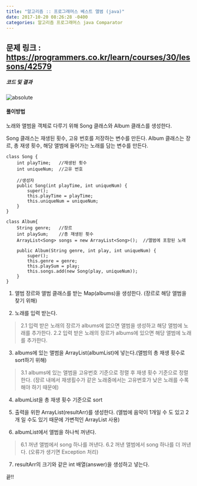 ```yaml
---
title: "알고리즘 :: 프로그래머스 베스트 앨범 (java)"
date: 2017-10-20 08:26:28 -0400
categories: 알고리즘 프로그래머스 java Comparator
---
```

문제 링크 : https://programmers.co.kr/learn/courses/30/lessons/42579
------------------------------------------------

##### 코드 및 결과
<img data-action="zoom" src='https://SongHae8640.github.io/asset/img/BestAlbumResult_Programmers.JPG' alt='absolute'>


<script src="https://gist.github.com/SongHae8640/4e47387e017a897d67d5a6a840da3649.js"></script>


#### 풀이방법 

노래와 앨범을 객체로 다루기 위해 Song 클래스와 Album 클래스를 생성한다.

Song 클래스는 재생된 횟수, 고유 번호를 저장하는 변수를 만든다.
Album 클래스는 장르, 총 재생 횟수, 해당 앨범에 들어가는 노래를 담는 변수를 만든다.

	class Song {
		int playTime;	//재생된 횟수
		int uniqueNum;	//고유 번호

		//생성자
		public Song(int playTime, int uniqueNum) {
			super();
			this.playTime = playTime;
			this.uniqueNum = uniqueNum;
		}
	}

	class Album{
		String genre;	//장르
		int playSum;	//총 재생된 횟수
		ArrayList<Song> songs = new ArrayList<Song>();	//앨범에 포함된 노래

		public Album(String genre, int play, int uniqueNum) {
			super();
			this.genre = genre;
			this.playSum = play;
			this.songs.add(new Song(play, uniqueNum));
		}
	}



1. 앨범 장르와 앨범 클래스를 받는 Map(albums)을 생성한다. (장르로 해당 앨범을 찾기 위해)

2. 노래를 입력 받는다.
> 2.1 입력 받은 노래의 장르가 albums에 없으면 앨범을 생성하고 해당 앨범에 노래를 추가한다.
> 2.2 입력 받은 노래의 장르가 albums에 있으면 해당 앨범에 노래를 추가한다.

3. albums에 있는 앨범을 ArrayList(albumList)에 넣는다.(앨범의 총 재생 횟수로 sort하기 위해)
> 3.1 albums에 있는 앨범을 고유번호 기준으로 정렬 후 재생 횟수 기준으로 정렬한다.  (장르 내에서 재생횔수가 같은 노래중에서는 고유번호가 낮은 노래를 수록해야 하기 때문에)

4. albumList을 총 재생 횟수 기준으로 sort

5. 출력을 위한 ArrayList(resultArr)를 생성한다. (앨범에 음악이 1개일 수 도 있고 2개 일 수도 있기 때문에 가변적인 ArrayList 사용)

6. albumList에서 앨범을 하나씩 꺼낸다.
> 6.1 꺼낸 앨범에서 song 하나를 꺼낸다.
> 6.2 꺼낸 앨범에서 song 하나를 더 꺼낸다. (오류가 생기면 Exception 처리)

7. resultArr의 크기와 같은 int 배열(answer)을 생성하고 넣는다.

끝!!




[jekyll-docs]: https://jekyllrb.com/docs/home
[jekyll-gh]:   https://github.com/jekyll/jekyll
[jekyll-talk]: https://talk.jekyllrb.com/

